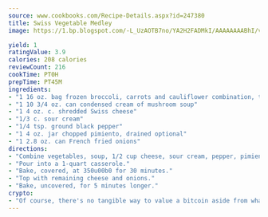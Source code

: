 ```yaml
---
source: www.cookbooks.com/Recipe-Details.aspx?id=247380
title: Swiss Vegetable Medley
image: https://1.bp.blogspot.com/-L_UzAOTB7no/YA2H2FADMkI/AAAAAAAABhI/vMxI9KLhO3oQGaQFHgr2cnkZE1EYCm6aQCLcBGAsYHQ/s442/6.png

yield: 1
ratingValue: 3.9
calories: 208 calories
reviewCount: 216
cookTime: PT0H
prepTime: PT45M
ingredients:
- "1 16 oz. bag frozen broccoli, carrots and cauliflower combination, thawed and drained"
- "1 10 3/4 oz. can condensed cream of mushroom soup"
- "1 4 oz. c. shredded Swiss cheese"
- "1/3 c. sour cream"
- "1/4 tsp. ground black pepper"
- "1 4 oz. jar chopped pimiento, drained optional"
- "1 2.8 oz. can French fried onions"
directions:
- "Combine vegetables, soup, 1/2 cup cheese, sour cream, pepper, pimiento and 1/2 can French fried onions."
- "Pour into a 1-quart casserole."
- "Bake, covered, at 350u00b0 for 30 minutes."
- "Top with remaining cheese and onions."
- "Bake, uncovered, for 5 minutes longer."
crypto:
- "Of course, there's no tangible way to value a bitcoin aside from what someone else believes it is worth."
---
```

